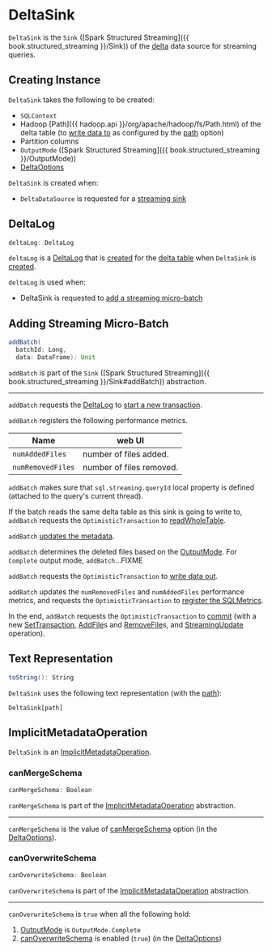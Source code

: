 # DeltaSink

`DeltaSink` is the `Sink` ([Spark Structured Streaming]({{ book.structured_streaming }}/Sink)) of the [delta](DeltaDataSource.md) data source for streaming queries.

## Creating Instance

`DeltaSink` takes the following to be created:

* <span id="sqlContext"> `SQLContext`
* <span id="path"> Hadoop [Path]({{ hadoop.api }}/org/apache/hadoop/fs/Path.html) of the delta table (to [write data to](#addBatch) as configured by the [path](options.md#path) option)
* <span id="partitionColumns"> Partition columns
* <span id="outputMode"> `OutputMode` ([Spark Structured Streaming]({{ book.structured_streaming }}/OutputMode))
* <span id="options"> [DeltaOptions](DeltaOptions.md)

`DeltaSink` is created when:

* `DeltaDataSource` is requested for a [streaming sink](DeltaDataSource.md#createSink)

## <span id="deltaLog"> DeltaLog

```scala
deltaLog: DeltaLog
```

`deltaLog` is a [DeltaLog](../DeltaLog.md) that is [created](../DeltaLog.md#forTable) for the [delta table](#path) when `DeltaSink` is [created](#creating-instance).

`deltaLog` is used when:

* DeltaSink is requested to [add a streaming micro-batch](#addBatch)

## <span id="addBatch"> Adding Streaming Micro-Batch

```scala
addBatch(
  batchId: Long,
  data: DataFrame): Unit
```

`addBatch` is part of the `Sink` ([Spark Structured Streaming]({{ book.structured_streaming }}/Sink#addBatch)) abstraction.

---

`addBatch` requests the [DeltaLog](#deltaLog) to [start a new transaction](../DeltaLog.md#withNewTransaction).

`addBatch` registers the following performance metrics.

Name              | web UI
------------------|------------------------
`numAddedFiles`   | number of files added.
`numRemovedFiles` | number of files removed.

`addBatch` makes sure that `sql.streaming.queryId` local property is defined (attached to the query's current thread).

If the batch reads the same delta table as this sink is going to write to, `addBatch` requests the `OptimisticTransaction` to [readWholeTable](../OptimisticTransactionImpl.md#readWholeTable).

`addBatch` [updates the metadata](../ImplicitMetadataOperation.md#updateMetadata).

`addBatch` determines the deleted files based on the [OutputMode](#outputMode). For `Complete` output mode, `addBatch`...FIXME

`addBatch` requests the `OptimisticTransaction` to [write data out](../TransactionalWrite.md#writeFiles).

`addBatch` updates the `numRemovedFiles` and `numAddedFiles` performance metrics, and requests the `OptimisticTransaction` to [register the SQLMetrics](../SQLMetricsReporting.md#registerSQLMetrics).

In the end, `addBatch` requests the `OptimisticTransaction` to [commit](../OptimisticTransactionImpl.md#commit) (with a new [SetTransaction](../SetTransaction.md), [AddFile](../AddFile.md)s and [RemoveFile](../RemoveFile.md)s, and [StreamingUpdate](../Operation.md#StreamingUpdate) operation).

## <span id="toString"> Text Representation

```scala
toString(): String
```

`DeltaSink` uses the following text representation (with the [path](#path)):

```text
DeltaSink[path]
```

## <span id="ImplicitMetadataOperation"> ImplicitMetadataOperation

`DeltaSink` is an [ImplicitMetadataOperation](../ImplicitMetadataOperation.md).

### <span id="canMergeSchema"> canMergeSchema

```scala
canMergeSchema: Boolean
```

`canMergeSchema` is part of the [ImplicitMetadataOperation](../ImplicitMetadataOperation.md#canMergeSchema) abstraction.

---

`canMergeSchema` is the value of [canMergeSchema](DeltaWriteOptionsImpl.md#canMergeSchema) option (in the [DeltaOptions](#options)).

### <span id="canOverwriteSchema"> canOverwriteSchema

```scala
canOverwriteSchema: Boolean
```

`canOverwriteSchema` is part of the [ImplicitMetadataOperation](../ImplicitMetadataOperation.md#canOverwriteSchema) abstraction.

---

`canOverwriteSchema` is `true` when all the following hold:

1. [OutputMode](DeltaWriteOptionsImpl.md#outputMode) is `OutputMode.Complete`
1. [canOverwriteSchema](DeltaWriteOptionsImpl.md#canOverwriteSchema) is enabled (`true`) (in the [DeltaOptions](#options))
